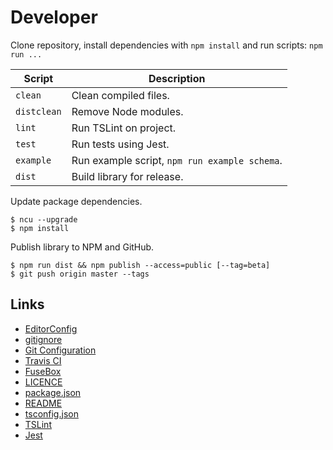# Developer

Clone repository, install dependencies with `npm install` and run scripts: `npm run ...`

| Script      | Description                                   |
| ----------- | --------------------------------------------- |
| `clean`     | Clean compiled files.                         |
| `distclean` | Remove Node modules.                          |
| `lint`      | Run TSLint on project.                        |
| `test`      | Run tests using Jest.                         |
| `example`   | Run example script, `npm run example schema`. |
| `dist`      | Build library for release.                    |

Update package dependencies.

```Shell
$ ncu --upgrade
$ npm install
```

Publish library to NPM and GitHub.

```Shell
$ npm run dist && npm publish --access=public [--tag=beta]
$ git push origin master --tags
```

## Links

- [EditorConfig](http://editorconfig.org)
- [gitignore](https://git-scm.com/docs/gitignore)
- [Git Configuration](https://git-scm.com/book/en/v2/Customizing-Git-Git-Configuration)
- [Travis CI](https://travis-ci.org/)
- [FuseBox](http://fuse-box.org/)
- [LICENCE](https://help.github.com/articles/licensing-a-repository/)
- [package.json](https://docs.npmjs.com/files/package.json)
- [README](https://help.github.com/articles/about-readmes/)
- [tsconfig.json](https://www.typescriptlang.org/docs/handbook/tsconfig-json.html)
- [TSLint](https://palantir.github.io/tslint/)
- [Jest](https://facebook.github.io/jest/)
